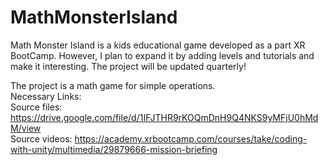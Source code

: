 # MathMonsterIsland

Math Monster Island is a kids educational game developed as a part XR BootCamp. 
However, I plan to expand it by adding levels and tutorials and make it interesting. The project will be updated quarterly!

The project is a math game for simple operations.<br />
Necessary Links:<br />
Source files: https://drive.google.com/file/d/1IFJTHR9rKOQmDnH9Q4NKS9yMFjU0hMdM/view <br />
Source videos: https://academy.xrbootcamp.com/courses/take/coding-with-unity/multimedia/29879666-mission-briefing
